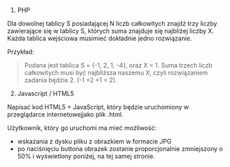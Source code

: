 1) PHP

Dla dowolnej tablicy S posiadającej N liczb całkowitych znajdź trzy liczby zawierające się w tablicy S, których suma znajduje się najbliżej liczby X. Każda tablica wejściowa musimieć dokładnie jedno rozwiązanie.

Przykład:
>Podana jest tablica S = {-1, 2, 1, -4}, oraz X = 1.
>Suma trzech liczb całkowitych musi być najbliższa naszemu X, czyli rozwiązaniem zadania będzie 2. 
>(-1 +2 +1 = 2).

2) Javascript / HTML5

Napisać kod HTML5 + JavaScript, który będzie uruchomiony w przeglądarce internetowejjako plik .html.

Użytkownik, który go uruchomi ma mieć możliwość:
- wskazania z dysku pliku z obrazkiem w formacie JPG
- po naciśnięciu buttona obrazek zostanie proporcjonalnie zmniejszony o 50% i wyświetlony poniżej, na tej samej stronie.
